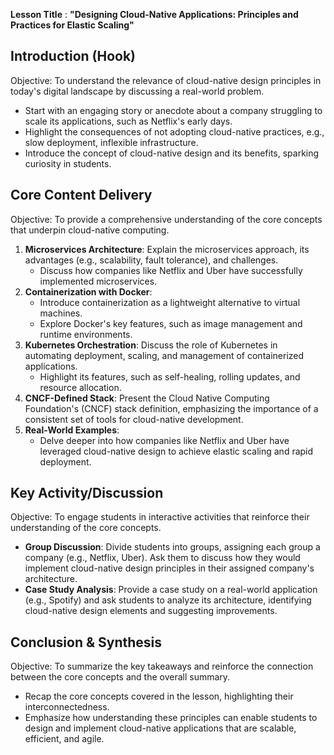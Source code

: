**Lesson Title**
: **"Designing Cloud-Native Applications: Principles and Practices for Elastic Scaling"**

## Introduction (Hook)
Objective: To understand the relevance of cloud-native design principles in today's digital landscape by discussing a real-world problem.

*   Start with an engaging story or anecdote about a company struggling to scale its applications, such as Netflix's early days.
*   Highlight the consequences of not adopting cloud-native practices, e.g., slow deployment, inflexible infrastructure.
*   Introduce the concept of cloud-native design and its benefits, sparking curiosity in students.

## Core Content Delivery
Objective: To provide a comprehensive understanding of the core concepts that underpin cloud-native computing.

1.  **Microservices Architecture**: Explain the microservices approach, its advantages (e.g., scalability, fault tolerance), and challenges.
    *   Discuss how companies like Netflix and Uber have successfully implemented microservices.
2.  **Containerization with Docker**:
    *   Introduce containerization as a lightweight alternative to virtual machines.
    *   Explore Docker's key features, such as image management and runtime environments.
3.  **Kubernetes Orchestration**: Discuss the role of Kubernetes in automating deployment, scaling, and management of containerized applications.
    *   Highlight its features, such as self-healing, rolling updates, and resource allocation.
4.  **CNCF-Defined Stack**: Present the Cloud Native Computing Foundation's (CNCF) stack definition, emphasizing the importance of a consistent set of tools for cloud-native development.
5.  **Real-World Examples**:
    *   Delve deeper into how companies like Netflix and Uber have leveraged cloud-native design to achieve elastic scaling and rapid deployment.

## Key Activity/Discussion
Objective: To engage students in interactive activities that reinforce their understanding of the core concepts.

*   **Group Discussion**: Divide students into groups, assigning each group a company (e.g., Netflix, Uber). Ask them to discuss how they would implement cloud-native design principles in their assigned company's architecture.
*   **Case Study Analysis**: Provide a case study on a real-world application (e.g., Spotify) and ask students to analyze its architecture, identifying cloud-native design elements and suggesting improvements.

## Conclusion & Synthesis
Objective: To summarize the key takeaways and reinforce the connection between the core concepts and the overall summary.

*   Recap the core concepts covered in the lesson, highlighting their interconnectedness.
*   Emphasize how understanding these principles can enable students to design and implement cloud-native applications that are scalable, efficient, and agile.